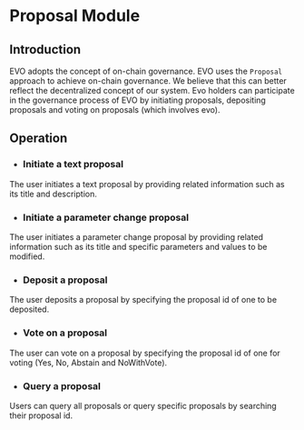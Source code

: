 # Proposal Module
## Introduction

EVO adopts the concept of on-chain governance.
EVO uses the `Proposal` approach to achieve on-chain governance. We believe that this can better reflect the decentralized concept of our system. Evo holders can participate in the governance process of EVO by initiating proposals, depositing proposals and voting on proposals (which involves evo).

## Operation

- ### Initiate a text proposal
The user initiates a text proposal by providing related information such as its title and description.

- ### Initiate a parameter change proposal
The user initiates a parameter change proposal by providing related information such as its title and specific parameters and values to be modified.

- ### Deposit a proposal
The user deposits a proposal by specifying the proposal id of one to be deposited.

- ### Vote on a proposal
The user can vote on a proposal by specifying the proposal id of one for voting (Yes, No, Abstain and NoWithVote).

- ### Query a proposal
Users can query all proposals or query specific proposals by searching their proposal id. 

